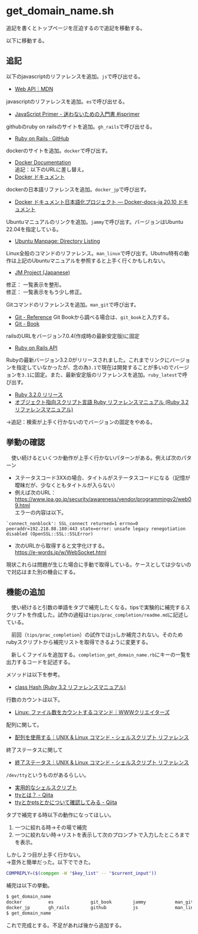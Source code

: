 # get_domain_name.sh

追記を書くとトップページを圧迫するので追記を移動する。

以下に移動する。

## 追記
以下のjavascriptのリファレンスを追加。`js`で呼び出せる。
- [Web API｜MDN](https://developer.mozilla.org/ja/docs/Web/API)

javascriptのリファレンスを追加。`es`で呼び出せる。
- [JavaScript Primer - 迷わないための入門書 #jsprimer](https://jsprimer.net/)

githubのruby on railsのサイトを追加。`gh_rails`で呼び出せる。
- [Ruby on Rails · GitHub](https://github.com/rails)

dockerのサイトを追加。`docker`で呼び出す。
- [Docker Documentation](https://docs.docker.com/)  
追記：以下のURLに差し替え。
- [Docker ドキュメント](https://matsuand.github.io/docs.docker.jp.onthefly/)

dockerの日本語リファレンスを追加。`docker_jp`で呼び出す。
- [Docker ドキュメント日本語化プロジェクト — Docker-docs-ja 20.10 ドキュメント](https://docs.docker.jp/)

Ubuntuマニュアルのリンクを追加。`jammy`で呼び出す。バージョンはUbuntu 22.04を指定している。
- [Ubuntu Manpage: Directory Listing ](https://manpages.ubuntu.com/manpages/jammy/)

Linux全般のコマンドのリファレンス。`man_linux`で呼び出す。Ubutnu特有の動作は上記のUbuntuマニュアルを参照すると上手く行くかもしれない。
- [JM Project (Japanese)](https://linuxjm.osdn.jp/)

修正： 一覧表示を整形。  
修正： 一覧表示をもう少し修正。

Gitコマンドのリファレンスを追加。`man_git`で呼び出す。
- [Git - Reference](https://git-scm.com/docs)
Git Bookから調べる場合は、`git_book`と入力する。
- [Git - Book](https://git-scm.com/book/ja/v2)

railsのURLをバージョン7.0.4(作成時の最新安定版)に固定
- [Ruby on Rails API](https://api.rubyonrails.org/v7.0.4/)

Rubyの最新バージョン3.2.0がリリースされました。これまでリンクにバージョンを指定していなかったが、念の為`3.1`で現在は開発することが多いのでバージョンを`3.1`に固定。また、最新安定版のリファレンスを追加。`ruby_latest`で呼び出す。
- [Ruby 3.2.0 リリース](https://www.ruby-lang.org/ja/news/2022/12/25/ruby-3-2-0-released/)
- [オブジェクト指向スクリプト言語 Ruby リファレンスマニュアル (Ruby 3.2 リファレンスマニュアル)](https://docs.ruby-lang.org/ja/latest/doc/index.html)

→追記：検索が上手く行かないのでバージョンの固定をやめる。


## 挙動の確認
　使い続けるといくつか動作が上手く行かないパターンがある。例えば次のパターン

- ステータスコード3XXの場合、タイトルがステータスコードになる（記憶が曖昧だが、少なくともタイトルが入らない）
- 例えば次のURL：https://www.ipa.go.jp/security/awareness/vendor/programmingv2/web09.html  
エラーの内容は以下。
```
`connect_nonblock': SSL_connect returned=1 errno=0 peeraddr=192.218.88.180:443 state=error: unsafe legacy renegotiation disabled (OpenSSL::SSL::SSLError)
```
-  次のURLから取得すると文字化けする。  
https://e-words.jp/w/WebSocket.html

現状これらは問題が生じた場合に手動で取得している。ケースとしては少ないので対応はまた別の機会にする。

## 機能の追加
　使い続けると引数の単語をタブで補完したくなる。tipsで実験的に補完するスクリプトを作成した。試作の過程は`tips/prac_completion/readme.md`に記述している。

　前回（`tips/prac_completion`）の試作では`js`しか補完されない。そのためrubyスクリプトから補完リストを取得できるように変更する。

　新しくファイルを追加する。`completion_get_domain_name.rb`にキーの一覧を出力するコードを記述する。

メソッドは以下を参考。
- [class Hash (Ruby 3.2 リファレンスマニュアル)](https://docs.ruby-lang.org/ja/latest/class/Hash.html#I_KEYS)

行数のカウントは以下。
- [Linux: ファイル数をカウントするコマンド｜WWWクリエイターズ](https://www-creators.com/archives/5820)

配列に関して。
- [配列を使用する｜UNIX &amp; Linux コマンド・シェルスクリプト リファレンス](https://shellscript.sunone.me/array.html)

終了ステータスに関して
- [終了ステータス｜UNIX &amp; Linux コマンド・シェルスクリプト リファレンス](https://shellscript.sunone.me/exit_status.html)

`/dev/tty`というものがあるらしい。
- [実用的なシェルスクリプト](https://www.kushiro-ct.ac.jp/yanagawa/ex-2017/3-unix/03.html)
- [ttyとは？ - Qiita](https://qiita.com/hoge_5555/items/f677f9ec7cd859380426)
- [ttyとかptsとかについて確認してみる - Qiita](https://qiita.com/toshihirock/items/22de12f99b5c40365369)

タブで補完する時以下の動作になってほしい。

1. 一つに絞れる時→その場で補完
1. 一つに絞れない時→リストを表示して次のプロンプトで入力したところまでを表示。

しかし２つ目が上手く行かない。  
→意外と簡単だった。以下でできた。

```bash
COMPREPLY=($(compgen -W "$key_list" -- "$current_input"))
```

補完は以下の挙動。

```bash
$ get_domain_name 
docker          es              git_book        jammy           man_git         mdn             rails_guide     ruby            
docker_jp       gh_rails        github          js              man_linux       rails           rails_guide_en  ruby_latest     
$ get_domain_name
``` 

これで完成とする。不足があれば後から追加する。
